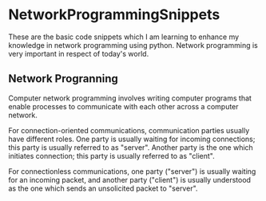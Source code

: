 # NetworkProgrammingSnippets
These are the basic code snippets which I am learning to enhance my knowledge in network programming using python. Network programming is very important in respect of today's world.

## Network Progranning
Computer network programming involves writing computer programs that enable processes to communicate with each other across a computer network.

For connection-oriented communications, communication parties usually have different roles. One party is usually waiting for incoming connections; this party is usually referred to as "server". Another party is the one which initiates connection; this party is usually referred to as "client".

For connectionless communications, one party ("server") is usually waiting for an incoming packet, and another party ("client") is usually understood as the one which sends an unsolicited packet to "server". 
